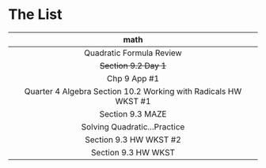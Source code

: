 # The List
|math                                                           |
|:-------------------------------------------------------------:|
|Quadratic Formula Review                                       |
|~~Section 9.2 Day 1~~                                          |
|Chp 9 App #1                                                   |
|Quarter 4 Algebra Section 10.2 Working with Radicals HW WKST #1|
|Section 9.3 MAZE                                               |
|Solving Quadratic...Practice                                   |
|Section 9.3 HW WKST #2                                         |
|Section 9.3 HW WKST                                            |